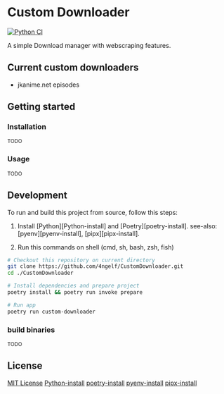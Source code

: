 # Custom Downloader

[![Python CI](https://github.com/4ngelf/CustomDownloader/actions/workflows/python-ci.yml/badge.svg)](https://github.com/4ngelf/CustomDownloader/actions/workflows/python-ci.yml)

A simple Download manager with webscraping features.

## Current custom downloaders

- jkanime.net episodes

## Getting started <a name = "getting_started"></a>

### Installation

<small>TODO</small>

### Usage <a name = "usage"></a>

<small>TODO</small>

## Development

To run and build this project from source, follow this steps:

1. Install [Python][Python-install] and [Poetry][poetry-install].
   see-also: [pyenv][pyenv-install], [pipx][pipx-install].

2. Run this commands on shell (cmd, sh, bash, zsh, fish)

```bash
# Checkout this repository on current directory
git clone https://github.com/4ngelf/CustomDownloader.git
cd ./CustomDownloader

# Install dependencies and prepare project
poetry install && poetry run invoke prepare

# Run app
poetry run custom-downloader
```

### build binaries

<small>TODO</small>


## License

[MIT License](./LICENSE)
[Python-install](https://www.python.org/downloads/)
[poetry-install](https://python-poetry.org/docs/#installation)
[pyenv-install](https://github.com/pyenv/pyenv#installation)
[pipx-install](https://pypa.github.io/pipx/installation/)
